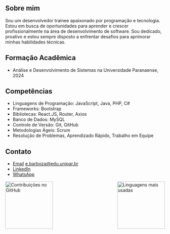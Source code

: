 ## Sobre mim

Sou um desenvolvedor trainee apaixonado por programação e tecnologia. Estou em busca de oportunidades para aprender e crescer profissionalmente na área de desenvolvimento de software. Sou dedicado, proativo e estou sempre disposto a enfrentar desafios para aprimorar minhas habilidades técnicas.

## Formação Acadêmica

- Análise e Desenvolvimento de Sistemas na Universidade Paranaense, 2024


<!-- ## Experiência

### [Projeto A]

- Participação em um projeto acadêmico de desenvolvimento web usando [tecnologia A] e [tecnologia B].
- Contribuição para o desenvolvimento de funcionalidades específicas, correção de bugs e testes.
- Aprendizado sobre boas práticas de programação, controle de versão e colaboração em equipe.

### [Projeto B]

- Desenvolvimento de um aplicativo de gerenciamento de tarefas pessoais usando [tecnologia C].
- Responsável pela implementação do front-end, interação com a API e otimização da interface do usuário.
- Aprendizado sobre arquitetura de software e princípios de design responsivo. -->

## Competências

- Linguagens de Programação: JavaScript, Java, PHP, C#
- Frameworks: Bootstrap
- Bibliotecas: React.JS, Router, Axios
- Banco de Dados: MySQL
- Controle de Versão: Git, GitHub
- Metodologias Ágeis: Scrum
- Resolução de Problemas, Aprendizado Rápido, Trabalho em Equipe

<!-- ## Projetos Pessoais

### [Projeto Pessoal 1]

![Projeto Pessoal 1](./screenshots/projeto_pessoal1.png)

Breve descrição do projeto pessoal, destacando as tecnologias utilizadas e os objetivos alcançados.

### [Projeto Pessoal 2]

![Projeto Pessoal 2](./screenshots/projeto_pessoal2.png)

Breve descrição do projeto pessoal, destacando as tecnologias utilizadas e os objetivos alcançados.

## Blog e Redes Sociais

Visite meu [blog](https://www.meublog.com) para ler meus artigos e acompanhe minhas atualizações no [Twitter](https://www.twitter.com/[seu_twitter]). -->

## Contato
- [Email](mailto:e.barboza@edu.unipar.br) e.barboza@edu.unipar.br
- [LinkedIn](https://www.linkedin.com/in/ebarbozadev)
- [WhatsApp](https://api.whatsapp.com/send?1=pt_BR&phone=5544999756602)

<div style='display: flex; justify-content: space-between;'>
    <img src="https://github-readme-stats.vercel.app/api?username=ebarbozadev&show_icons=true&theme=tokyonight" alt="Contribuições no GitHub" height="150em"/>
    <img src="https://github-readme-stats.vercel.app/api/top-langs/?username=ebarbozadev&layout=compact" alt="Linguagens mais usadas" height="150em">
</div>
